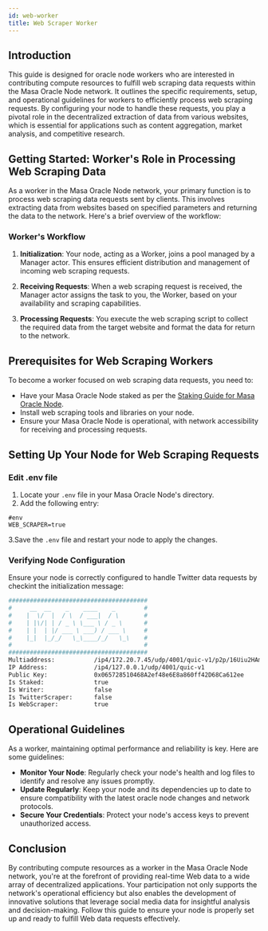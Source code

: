 ```yaml
---
id: web-worker
title: Web Scraper Worker
---
```


## Introduction

This guide is designed for oracle node workers who are interested in contributing compute resources to fulfill web scraping data requests within the Masa Oracle Node network. It outlines the specific requirements, setup, and operational guidelines for workers to efficiently process web scraping requests. By configuring your node to handle these requests, you play a pivotal role in the decentralized extraction of data from various websites, which is essential for applications such as content aggregation, market analysis, and competitive research.

## Getting Started: Worker's Role in Processing Web Scraping Data

As a worker in the Masa Oracle Node network, your primary function is to process web scraping data requests sent by clients. This involves extracting data from websites based on specified parameters and returning the data to the network. Here's a brief overview of the workflow:

### Worker's Workflow

1. **Initialization**: Your node, acting as a Worker, joins a pool managed by a Manager actor. This ensures efficient distribution and management of incoming web scraping requests.

2. **Receiving Requests**: When a web scraping request is received, the Manager actor assigns the task to you, the Worker, based on your availability and scraping capabilities.

3. **Processing Requests**: You execute the web scraping script to collect the required data from the target website and format the data for return to the network.

## Prerequisites for Web Scraping Workers

To become a worker focused on web scraping data requests, you need to:

- Have your Masa Oracle Node staked as per the [Staking Guide for Masa Oracle Node](staking-guide.md).
- Install web scraping tools and libraries on your node.
- Ensure your Masa Oracle Node is operational, with network accessibility for receiving and processing requests.

## Setting Up Your Node for Web Scraping Requests

### Edit .env file

1. Locate your `.env` file in your Masa Oracle Node's directory.
2. Add the following entry:

```shell
#env
WEB_SCRAPER=true
```

3.Save the `.env` file and restart your node to apply the changes.

### Verifying Node Configuration

Ensure your node is correctly configured to handle Twitter data requests by checkint the initialization message:

```bash
#######################################
#     __  __    _    ____    _        #
#    |  \/  |  / \  / ___|  / \       #
#    | |\/| | / _ \ \___ \ / _ \      #
#    | |  | |/ ___ \ ___) / ___ \     #
#    |_|  |_/_/   \_\____/_/   \_\    #
#                                     #
#######################################
Multiaddress:           /ip4/172.20.7.45/udp/4001/quic-v1/p2p/16Uiu2HAm28dTN2WVWD2y2bjzwPdym59XASDfQsSktCtejtNR9Vox
IP Address:             /ip4/127.0.0.1/udp/4001/quic-v1
Public Key:             0x065728510468A2ef48e6E8a860ff42D68Ca612ee
Is Staked:              true
Is Writer:              false
Is TwitterScraper:      false
Is WebScraper:          true
```

## Operational Guidelines

As a worker, maintaining optimal performance and reliability is key. Here are some guidelines:

- **Monitor Your Node**: Regularly check your node's health and log files to identify and resolve any issues promptly.
- **Update Regularly**: Keep your node and its dependencies up to date to ensure compatibility with the latest oracle node changes and network protocols.
- **Secure Your Credentials**: Protect your node's access keys to prevent unauthorized access.

## Conclusion

By contributing compute resources as a worker in the Masa Oracle Node network, you're at the forefront of providing real-time Web data to a wide array of decentralized applications. Your participation not only supports the network's operational efficiency but also enables the development of innovative solutions that leverage social media data for insightful analysis and decision-making. Follow this guide to ensure your node is properly set up and ready to fulfill Web data requests effectively.
